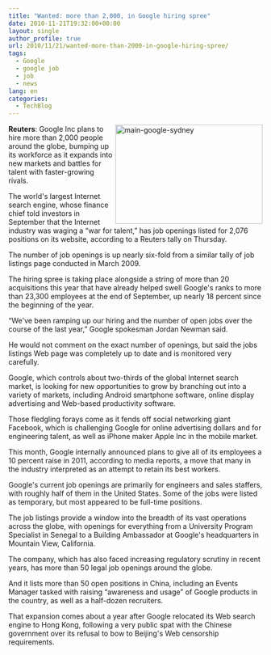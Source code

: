 ```yaml
---
title: "Wanted: more than 2,000, in Google hiring spree"
date: 2010-11-21T19:32:00+00:00
layout: single
author_profile: true
url: 2010/11/21/wanted-more-than-2000-in-google-hiring-spree/
tags:
  - Google
  - google job
  - job
  - news
lang: en
categories: 
  - TechBlog
---
```

[<img title="main-google-sydney" border="0" alt="main-google-sydney" align="right" src="http://lh5.ggpht.com/_vaUVXcmC3OI/TOlsvLbnKFI/AAAAAAAADL8/3s_GLpxljXI/main-google-sydney_thumb.jpg?imgmax=800" width="292" height="196" />](http://lh5.ggpht.com/_vaUVXcmC3OI/TOlssb5-h2I/AAAAAAAADL4/C-bNBJDF4to/s1600-h/main-google-sydney%5B2%5D.jpg)**Reuters**: Google Inc plans to hire more than 2,000 people around the globe, bumping up its workforce as it expands into new markets and battles for talent with faster-growing rivals.

The world's largest Internet search engine, whose finance chief told investors in September that the Internet industry was waging a “war for talent,” has job openings listed for 2,076 positions on its website, according to a Reuters tally on Thursday.

The number of job openings is up nearly six-fold from a similar tally of job listings page conducted in March 2009.

The hiring spree is taking place alongside a string of more than 20 acquisitions this year that have already helped swell Google's ranks to more than 23,300 employees at the end of September, up nearly 18 percent since the beginning of the year.

“We've been ramping up our hiring and the number of open jobs over the course of the last year,” Google spokesman Jordan Newman said.

He would not comment on the exact number of openings, but said the jobs listings Web page was completely up to date and is monitored very carefully.

Google, which controls about two-thirds of the global Internet search market, is looking for new opportunities to grow by branching out into a variety of markets, including Android smartphone software, online display advertising and Web-based productivity software.

Those fledgling forays come as it fends off social networking giant Facebook, which is challenging Google for online advertising dollars and for engineering talent, as well as iPhone maker Apple Inc in the mobile market.

This month, Google internally announced plans to give all of its employees a 10 percent raise in 2011, according to media reports, a move that many in the industry interpreted as an attempt to retain its best workers.

Google's current job openings are primarily for engineers and sales staffers, with roughly half of them in the United States. Some of the jobs were listed as temporary, but most appeared to be full-time positions.

The job listings provide a window into the breadth of its vast operations across the globe, with openings for everything from a University Program Specialist in Senegal to a Building Ambassador at Google's headquarters in Mountain View, California.

The company, which has also faced increasing regulatory scrutiny in recent years, has more than 50 legal job openings around the globe.

And it lists more than 50 open positions in China, including an Events Manager tasked with raising “awareness and usage” of Google products in the country, as well as a half-dozen recruiters.

That expansion comes about a year after Google relocated its Web search engine to Hong Kong, following a very public spat with the Chinese government over its refusal to bow to Beijing's Web censorship requirements.